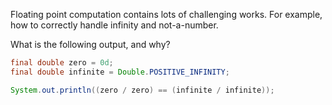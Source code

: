 Floating point computation contains lots of challenging works. For example, how to correctly handle infinity and not-a-number.

What is the following output, and why?

```java
final double zero = 0d;
final double infinite = Double.POSITIVE_INFINITY;

System.out.println((zero / zero) == (infinite / infinite));
```